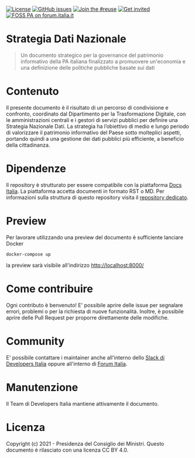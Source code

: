 [![License](https://img.shields.io/github/license/italia/strategia-dati-nazionale.svg)](https://github.com/italia/strategia-dati-nazionale/blob/master/LICENSE)
[![GitHub issues](https://img.shields.io/github/issues/italia/strategia-dati-nazionale.svg)](https://github.com/italia/strategia-dati-nazionale/issues)
[![Join the #reuse](https://img.shields.io/badge/Slack%20channel-%23docs-blue.svg)](https://app.slack.com/client/T6C27AXE0/C9T4ELD4G)
[![Get invited](https://slack.developers.italia.it/badge.svg)](https://slack.developers.italia.it/)
[![FOSS PA on forum.italia.it](https://img.shields.io/badge/Forum-OSS-blue.svg)](https://forum.italia.it/c/software-open-source-per-la-pa/49)

# Strategia Dati Nazionale

> Un documento strategico per la governance del patrimonio informativo della PA italiana
> finalizzato a promuovere un'economia e una definizione delle politiche pubbliche basate sui dati

# Contenuto

Il presente documento è il risultato di un percorso di condivisione e confronto, 
coordinato dal Dipartimento per la Trasformazione Digitale, con le 
amministrazioni centrali e i gestori di servizi pubblici per definire una 
Strategia Nazionale Dati. La strategia ha l’obiettivo di medio e lungo periodo 
di valorizzare il patrimonio informativo del Paese sotto molteplici aspetti, portando
quindi a una gestione dei dati pubblici più efficiente, a beneficio 
della cittadinanza.  

# Dipendenze

Il repository è strutturato per essere compatibile con la piattaforma [Docs
Italia](https://docs.italia.it/). 
La piattaforma accetta documenti in formato RST o MD. 
Per informazioni sulla struttura di questo repository visita il [repository
dedicato](https://github.com/italia/docs-italia-starter-kit).

# Preview

Per lavorare utilizzando una preview del documento è sufficiente lanciare Docker

```
docker-compose up
```

la preview sarà visibile all'indirizzo [http://localhost:8000/](http://localhost:8000/)

# Come contribuire

Ogni contributo è benvenuto!
E' possibile aprire delle issue per segnalare errori, problemi o per la
richiesta di nuove funzionalità.
Inoltre, è possibile aprire delle Pull Request per proporre direttamente delle
modifiche.

# Community

E' possibile contattare i maintainer anche all'interno dello [Slack di Developers Italia](https://app.slack.com/client/T6C27AXE0/C9T4ELD4G/) oppure all'interno di [Forum Italia](https://forum.italia.it/c/software-open-source-per-la-pa/49).

# Manutenzione 

Il Team di Developers Italia mantiene attivamente il documento. 

# Licenza 

Copyright (c) 2021 - Presidenza del Consiglio dei Ministri.
Questo documento è rilasciato con una licenza CC BY 4.0. 
